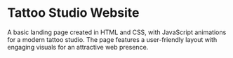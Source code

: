 # Tattoo Studio Website
A basic landing page created in HTML and CSS, with JavaScript animations for a modern tattoo studio. The page features a user-friendly layout with engaging visuals for an attractive web presence.
